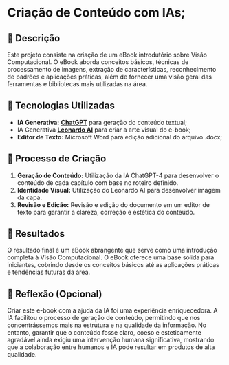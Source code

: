 # Criação de Conteúdo com IAs;

## 📒 Descrição

Este projeto consiste na criação de um eBook introdutório sobre Visão Computacional. O eBook aborda conceitos básicos, técnicas de processamento de imagens, extração de características, reconhecimento de padrões e aplicações práticas, além de fornecer uma visão geral das ferramentas e bibliotecas mais utilizadas na área.

## 🤖 Tecnologias Utilizadas

- **IA Generativa:** **[ChatGPT](https://chat.openai.com)** para geração do conteúdo textual;
- IA Generativa **[Leonardo AI](https://leonardo.ai)** para criar a arte visual do e-book;
- **Editor de Texto:** Microsoft Word para edição adicional do arquivo .docx;

## 🧐 Processo de Criação

1. **Geração de Conteúdo:** Utilização da IA ChatGPT-4 para desenvolver o conteúdo de cada capítulo com base no roteiro definido.
2. **Identidade Visual:** Utilização do Leonardo AI para desenvolver imagem da capa.
3. **Revisão e Edição:** Revisão e edição do documento em um editor de texto para garantir a clareza, correção e estética do conteúdo.

## 🚀 Resultados

O resultado final é um eBook abrangente que serve como uma introdução completa à Visão Computacional. O eBook oferece uma base sólida para iniciantes, cobrindo desde os conceitos básicos até as aplicações práticas e tendências futuras da área.

## 💭 Reflexão (Opcional)

Criar este e-book com a ajuda da IA foi uma experiência enriquecedora. A IA facilitou o processo de geração de conteúdo, permitindo que nos concentrássemos mais na estrutura e na qualidade da informação. No entanto, garantir que o conteúdo fosse claro, coeso e esteticamente agradável ainda exigiu uma intervenção humana significativa, mostrando que a colaboração entre humanos e IA pode resultar em produtos de alta qualidade.
